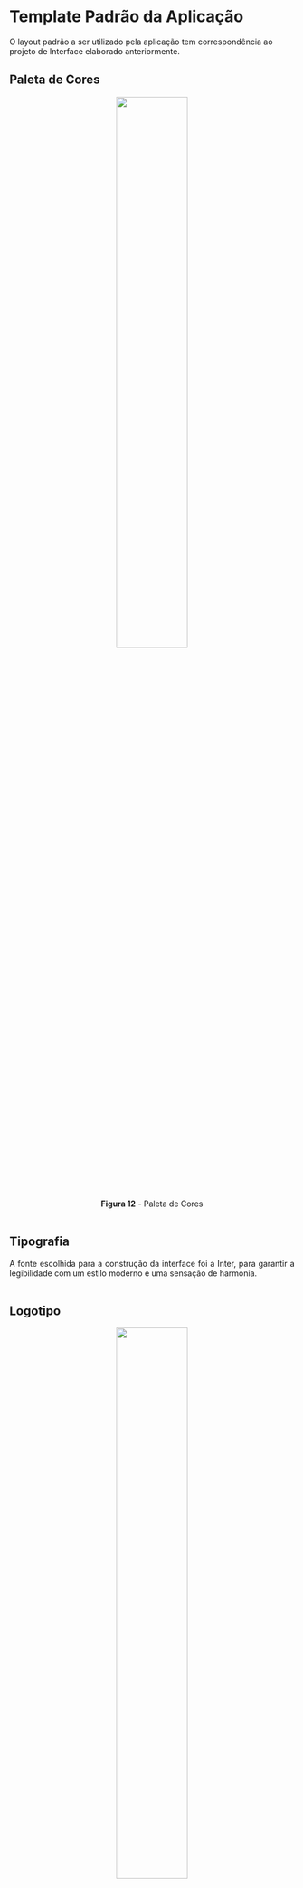 # Template Padrão da Aplicação

O layout padrão a ser utilizado pela aplicação tem correspondência ao projeto de Interface elaborado anteriormente.

## Paleta de Cores
 <div align="center">
<img src="img/paleta de cores.png" width="50%"><br>
<b>Figura 12</b> - Paleta de Cores
</div><br>

## Tipografia
<div align="justify"> A fonte escolhida para a construção da interface foi a Inter, para garantir a legibilidade com um estilo moderno e uma sensação de harmonia. </div><br>

## Logotipo
 <div align="center">
<img src="img/Logo Travel Alpha3.png" width="50%"><br>
<b>Figura 13</b> - Logotipo do site
</div><br>

## Telas
<div align="justify">Todas as telas apresentam um layout responsivo, tendo seu conteúdo ajustado para qualquer tamanho de tela. 
O template criado é composto pelos seguintes layouts:
 
<br>- Landing
<br>- Cadastro
<br>- Login
<br>- Perfil
<br>- Criar Viagem
<br>- Compartilhar Viagem
<br>- Viagem Main
<br>- Dashboard Meta
<br>- Dashboard Gastos
<br>- Dashboard Contribuições
<br>- Configurar Alertas
<br>- Alertas
<br>- Adicionar Gastos
<br>- Adicionar Contribuição
<br>- Configurar Perfil
<br>- Editar Meta
<br>- Editar Gasto
<br>- Editar Contribuição

</div><br>

### Tela - Landing, Cadastro e Login

<div align="center">
<img src="img/Tela01landing.png" width="25%">
<img src="img/Tela03Cadastro.png" width="25%">
<img src="img/Tela02Login.png" width="24.8%"><br>
 <b>Figuras 14, 15 e 16</b><br>
<br>RF-001 - A aplicação deve permitir que o usuário crie uma conta
<br>RF-002	A aplicação deve permitir que o usuário realize login em sua conta utilizando email e senha
</div><br>

### Tela - Perfil e Configurar Perfil

<div align="center">
<img src="img/Tela04Perfil.png" width="25%">
<img src="img/Tela14ConfigurarPerfil.png" width="25.2%"><br>
 <b>Figuras 17 e 18</b><br>
<br>RF-003	A aplicação deve permitir que o usuário gerencie seu perfil
</div><br>

### Tela - Criar Viagem

<div align="center">
<img src="img/Tela05CriarViagem.png" width="25%"><br>
 <b>Figura 19</b><br>
<br>RF-004	A aplicação deve possibilitar ao usuário criar e gerenciar viagens
</div><br>

### Tela - Viagem Main

<div align="center">
<img src="img/Tela06ViagemMain.png" width="25%"><br>
 <b>Figura 20</b><br>
<br>RF-005	A aplicação deve exibir um painel de controle que destaca o valor total guardado para a viagem, saldo atualizado e lista de gastos registrados divididos por categoria
<br>RF-012	A aplicação deve oferecer ao usuário a possibilidade de gerar relatório
</div><br>

### Tela - Dashboard Gastos, Adicionar Gastos e Editar Gastos

<div align="center">
<img src="img/Tela08DashboardGastos.png" width="24.9%">
<img src="img/Tela12AdicionarGastos.png" width="25%">
<img src="img/Tela16EditarGasto.png" width="25%"><br>
 <b>Figuras 21, 22 e 23</b><br>
<br>RF-006	A aplicação deve permitir que os usuários insiram gastos durante a viagem, especificando valor e categoria
<br>RF-007	A aplicação deve atualizar automaticamente o saldo quando um gasto for inserido durante a viagem
</div><br>

### Tela - Dashboard Contribuições, Adicionar Contribuição e Editar Contribuição

<div align="center">
<img src="img/Tela09DashboardContribuicoes.png" width="25%">
<img src="img/Tela13AdicionarContribuicao.png" width="25%">
<img src="img/Tela17EditarContribuicao.png" width="25%"><br>
 <b>Figuras 24, 25 e 26</b><br>
<br>RF-008	A aplicação deve permitir que os usuários registrem o valor que estão guardando para a viagem
</div><br>

### Tela - Dashboard Meta e Editar Meta

<div align="center">
<img src="img/Tela07DashboardMeta.png" width="25%">
<img src="img/Tela15EditarMeta.png" width="25%"><br>
 <b>Figuras 27 e 28</b><br>
<br>RF-009	A aplicação deve permitir que o usuário configure um orçamento total necessário para a realização da viagem
<br>RF-010	A aplicação deve exibir o progresso em direção a meta de economia final
</div><br>

### Tela - Compartilhar Viagem

<div align="center">
 <img src="img/" width="25%"><br>
 <b>Figura 29</b><br>
<br>RF-011	A aplicação deve permirtir que o usuário compartilhe uma viagem com outros usuários
</div><br>

### Tela - Configurar Alertas e Alertas

<div align="center">
<img src="img/Tela10ConfigurarAlertas.png" width="25%">
<img src="img/Tela11Alertas.png" width="25%"><br>
 <b>Figuras 30 e 31</b><br>
<br>RF-013	A aplicação deve permitir que os usuários programem alertas para poupança e recebam notificações durante a viagem, alertando sobre a proximidade ou ultrapassagem do limite de gastos estabelecido
</div><br>




